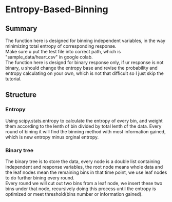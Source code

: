 # Entropy-Based-Binning

## Summary
The function here is designed for binning independent variables, in the way minimizing total entropy of corresponding response.  
Make sure u put the test file into correct path, which is "sample_data/heart.csv" in google colab.  
The function here is designd for binary response only, if ur response is not binary, u should change the entropy base and revise the probability and entropy calculating on your own, which is not that difficult so I just skip the tutorial.

## Structure

### Entropy
Using scipy.stats.entropy to calculate the entropy of every bin, and weight them according to the lenth of bin divided by total lenth of the data. Every round of bining it will find the binning method with most information gained, which is new entropy minus orginal entropy.

### Binary tree
The binary tree is to store the data, every node is a double list containing independent and response variables, the root node means whole data and the leaf nodes mean the remaining bins in that time point, we use leaf nodes to do further bining every round.  
Every round we will cut out two bins from a leaf node, we insert these two bins under that node, recursively doing this process until the entropy is optimized or meet threshold(bins number or information gained).
